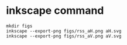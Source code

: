 


# inkscape command


```
mkdir figs
inkscape --export-png figs/rss_aH.png aH.svg
inkscape --export-png figs/rss_aV.png aV.svg
```


